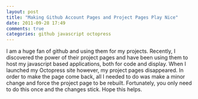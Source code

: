 ```yaml
---
layout: post
title: "Making Github Account Pages and Project Pages Play Nice"
date: 2011-09-28 17:49
comments: true
categories: github javascript octopress
---
```


I am a huge fan of github and using them for my projects. Recently, I discovered
the power of their project pages and have been using them to host my javascript
based applications, both for code and display. When I launched my Octopress site
however, my project pages disappeared. In order to make the page come back, all
I needed to do was make a minor change and force the project page to be rebuilt.
Fortunately, you only need to do this once and the changes stick. Hope this
helps.
